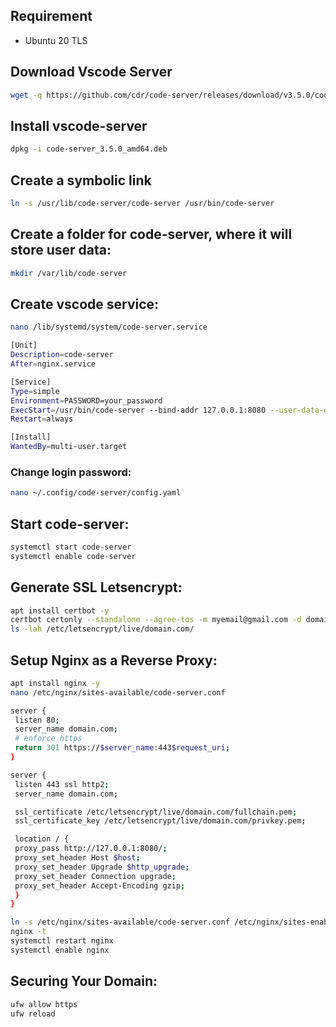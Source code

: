 
## Requirement

- Ubuntu 20 TLS

## Download Vscode Server

```bash
wget -q https://github.com/cdr/code-server/releases/download/v3.5.0/code-server_3.5.0_amd64.deb

```

## Install vscode-server
```bash
dpkg -i code-server_3.5.0_amd64.deb

```

## Create a symbolic link
```bash
ln -s /usr/lib/code-server/code-server /usr/bin/code-server
```

## Create a folder for code-server, where it will store user data:
```bash
mkdir /var/lib/code-server
```

## Create vscode service:
```bash
nano /lib/systemd/system/code-server.service

[Unit]
Description=code-server
After=nginx.service

[Service]
Type=simple
Environment=PASSWORD=your_password
ExecStart=/usr/bin/code-server --bind-addr 127.0.0.1:8080 --user-data-dir /var/lib/code-server --auth password
Restart=always

[Install]
WantedBy=multi-user.target
```
### Change login password:
```bash
nano ~/.config/code-server/config.yaml
```

## Start code-server:
```bash
systemctl start code-server
systemctl enable code-server
```

## Generate SSL Letsencrypt:
```bash
apt install certbot -y
certbot certonly --standalone --agree-tos -m myemail@gmail.com -d domain.com
ls -lah /etc/letsencrypt/live/domain.com/
```

## Setup Nginx as a Reverse Proxy:
```bash
apt install nginx -y
nano /etc/nginx/sites-available/code-server.conf

server {
 listen 80;
 server_name domain.com;
 # enforce https
 return 301 https://$server_name:443$request_uri;
}

server {
 listen 443 ssl http2;
 server_name domain.com;

 ssl_certificate /etc/letsencrypt/live/domain.com/fullchain.pem;
 ssl_certificate_key /etc/letsencrypt/live/domain.com/privkey.pem;

 location / {
 proxy_pass http://127.0.0.1:8080/;
 proxy_set_header Host $host;
 proxy_set_header Upgrade $http_upgrade;
 proxy_set_header Connection upgrade;
 proxy_set_header Accept-Encoding gzip;
 }
}

ln -s /etc/nginx/sites-available/code-server.conf /etc/nginx/sites-enabled/
nginx -t
systemctl restart nginx
systemctl enable nginx
```

## Securing Your Domain:
```bash
ufw allow https
ufw reload
```